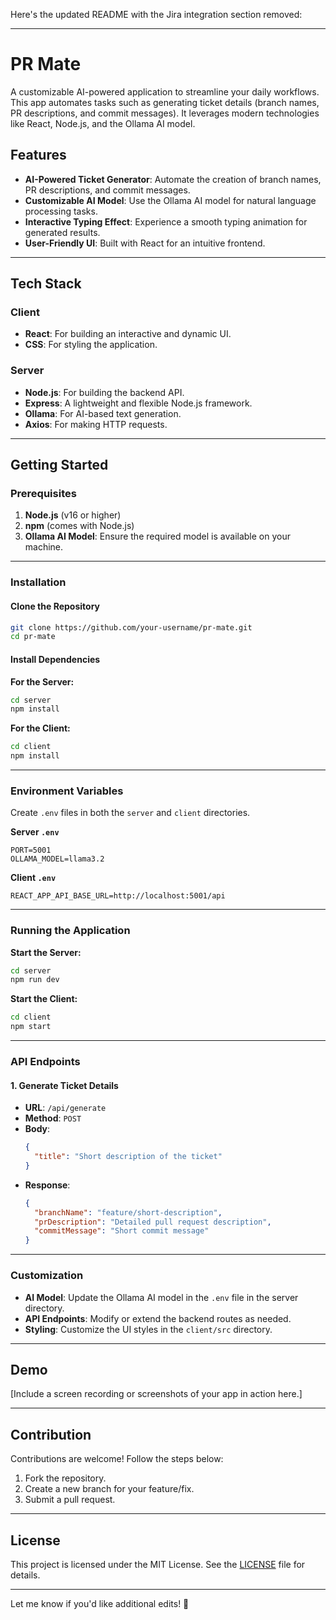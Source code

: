 Here's the updated README with the Jira integration section removed:

---

# PR Mate

A customizable AI-powered application to streamline your daily workflows. This app automates tasks such as generating ticket details (branch names, PR descriptions, and commit messages). It leverages modern technologies like React, Node.js, and the Ollama AI model.

## Features

- **AI-Powered Ticket Generator**: Automate the creation of branch names, PR descriptions, and commit messages.
- **Customizable AI Model**: Use the Ollama AI model for natural language processing tasks.
- **Interactive Typing Effect**: Experience a smooth typing animation for generated results.
- **User-Friendly UI**: Built with React for an intuitive frontend.

---

## Tech Stack

### Client
- **React**: For building an interactive and dynamic UI.
- **CSS**: For styling the application.

### Server
- **Node.js**: For building the backend API.
- **Express**: A lightweight and flexible Node.js framework.
- **Ollama**: For AI-based text generation.
- **Axios**: For making HTTP requests.

---

## Getting Started

### Prerequisites

1. **Node.js** (v16 or higher)
2. **npm** (comes with Node.js)
3. **Ollama AI Model**: Ensure the required model is available on your machine.

---

### Installation

#### Clone the Repository
```bash
git clone https://github.com/your-username/pr-mate.git
cd pr-mate
```

#### Install Dependencies

**For the Server:**
```bash
cd server
npm install
```

**For the Client:**
```bash
cd client
npm install
```

---

### Environment Variables

Create `.env` files in both the `server` and `client` directories.

**Server `.env`**
```env
PORT=5001
OLLAMA_MODEL=llama3.2
```

**Client `.env`**
```env
REACT_APP_API_BASE_URL=http://localhost:5001/api
```

---

### Running the Application

**Start the Server:**
```bash
cd server
npm run dev
```

**Start the Client:**
```bash
cd client
npm start
```

---

### API Endpoints

#### 1. **Generate Ticket Details**
- **URL**: `/api/generate`
- **Method**: `POST`
- **Body**: 
  ```json
  {
    "title": "Short description of the ticket"
  }
  ```
- **Response**:
  ```json
  {
    "branchName": "feature/short-description",
    "prDescription": "Detailed pull request description",
    "commitMessage": "Short commit message"
  }
  ```

---

### Customization

- **AI Model**: Update the Ollama AI model in the `.env` file in the server directory.
- **API Endpoints**: Modify or extend the backend routes as needed.
- **Styling**: Customize the UI styles in the `client/src` directory.

---

## Demo

[Include a screen recording or screenshots of your app in action here.]

---

## Contribution

Contributions are welcome! Follow the steps below:
1. Fork the repository.
2. Create a new branch for your feature/fix.
3. Submit a pull request.

---

## License

This project is licensed under the MIT License. See the [LICENSE](LICENSE) file for details.

---

Let me know if you'd like additional edits! 🚀
